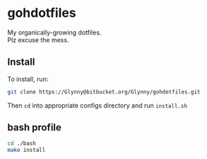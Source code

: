 # gohdotfiles

My organically-growing dotfiles.  
Plz excuse the mess.

## Install

To install, run:
```bash
git clone https://Glynny@bitbucket.org/Glynny/gohdotfiles.git
```

Then ```cd``` into appropriate configs directory and run ```install.sh```

## bash profile
```bash
cd ./bash
make install
```